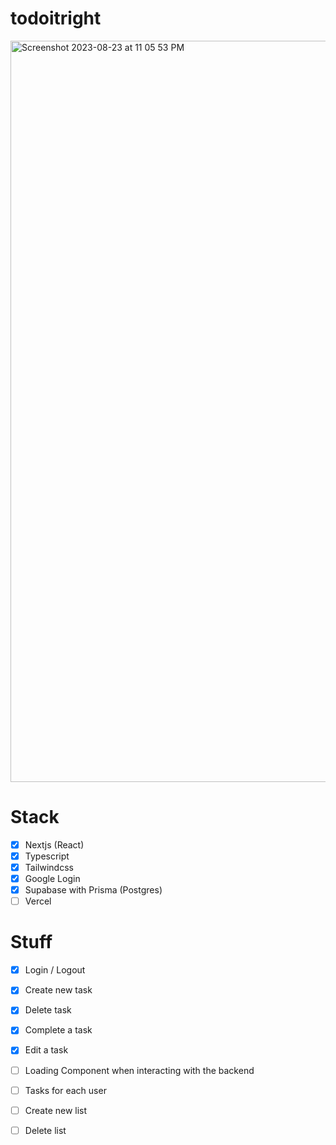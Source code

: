 # todoitright
<img width="1186" alt="Screenshot 2023-08-23 at 11 05 53 PM" src="https://github.com/realTristan/todoitright/assets/75189508/f93d816b-4960-4cf0-9f79-affecb11e72c">

# Stack
- [X] Nextjs (React)
- [X] Typescript
- [X] Tailwindcss
- [X] Google Login
- [X] Supabase with Prisma (Postgres)
- [ ] Vercel

# Stuff
- [X] Login / Logout
- [X] Create new task
- [X] Delete task
- [X] Complete a task
- [X] Edit a task

- [ ] Loading Component when interacting with the backend
- [ ] Tasks for each user
- [ ] Create new list
- [ ] Delete list
